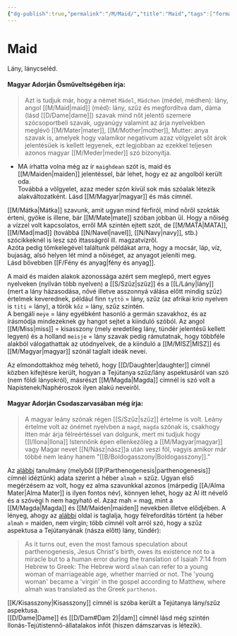 ```yaml
---
{"dg-publish":true,"permalink":"/M/Maid/","title":"Maid","tags":["formatted🟢"],"created":"2023-10-21T03:53","updated":"2023-10-21T04:03"}
---
```



# Maid

Lány, lánycseléd.  

#### Magyar Adorján Ősműveltségében írja:  

> Azt is tudjuk már, hogy a német `Mädel`, `Mädchen` (médel, médhen): lány, angol [[M/Maid\|maid]] (méd): lány, szűz és megfordítva dam, dáma (lásd [[D/Dame\|dame]]) szavak mind nőt jelentő szemere szócsoportbeli szavak, ugyanúgy valamint az árja nyelvekben meglévő [[M/Mater\|mater]], [[M/Mother\|mother]], Mutter: anya szavak is, amelyek hogy valamikor negatívum azaz völgyelet sőt árok jelentésűek is kellett legyenek, ezt legjobban az ezekkel teljesen azonos magyar [[M/Meder\|meder]] szó bizonyítja.  
- MA írhatta volna még az ír `maighdean` szót is, maid és [[M/Maiden\|maiden]] jelentéssel, bár lehet, hogy ez az angolból került oda.  
Továbbá a völgyelet, azaz meder szón kívül sok más szóalak létezik alakváltozatként. Lásd [[M/Magyar\|magyar]] és más címnél.  

[[M/Mátka\|Mátka]] szavunk, amit ugyan mind férfiról, mind nőről szokták érteni, gyöke is illene, bár [[M/Mate\|mate]] szóban jobban ül. Hogy a nőiség a vízzel volt kapcsolatos, erről MA szintén ejtett szót, de [[M/MATA\|MATA]], [[M/Mad\|mad]] (továbbá [[N/Navel\|navel]], [[N/Navy\|navy]], stb.) szócikkeknél is lesz szó ittasságról ill. magzatvízről.  
Azóta pedig tömkelegével találtunk példákat arra, hogy a mocsár, láp, víz, bujaság, alsó helyen lét mind a nőiséget, az anyagot jeleníti meg.  
Lásd bővebben [[F/Fény és anyag\|fény és anyag]].  

A maid és maiden alakok azonossága azért sem meglepő, mert egyes nyelveken (nyilván több nyelven) a [[S/Szűz\|szűz]] és a [[L/Lány\|lány]] (mert a lány házasodása, nővé illetve asszonnyá válása előtt mindig szűz) értelmek keverednek, például finn `tyttö` = lány, szűz (az afrikai krio nyelven is `titi` = lány), a török `kőz` = lány, szűz szintén.  
A bengáli `meẏe` = lány egyébként hasonló a germán szavakhoz, és az írásmódja mindezeknek gy hangot sejtet a kiinduló szóból. Az angol [[M/Miss\|miss]] = kisasszony (mely eredetileg lány, tündér jelentésű kellett legyen) és a holland `meisje` = lány szavak pedig rámutatnak, hogy többféle alakból válogathattak az utódnyelvek, de a kiinduló a [[M/MISZ\|MISZ]] és [[M/Magyar\|magyar]] szónál taglalt ideák nevei.  

Az elmondottakhoz még tehető, hogy [[D/Daughter\|daughter]] címnél közben kifejtésre került, hogyan a Tejútanya szűz/lány aspektusáról van szó (nem földi lányokról), másrészt [[M/Magda\|Magda]] címnél is szó volt a Napistenek/Naphéroszok ilyen alakú neveiről.  

#### Magyar Adorján Csodaszarvasában még írja:  

> A magyar leány szónak régen [[S/Szűz\|szűz]] értelme is volt. Leány értelme volt az ónémet nyelvben a `magd`, `magda` szónak is, csakhogy itten már árja félreértéssel van dolgunk, mert mi tudjuk hogy [[I/Ilona\|Ilona]] Istennőnk épen ellenkezőleg a [[M/Magyar\|magyar]] vagy Magar nevet [[N/Nász\|nász]]a után veszi föl, vagyis amikor már többé nem leány hanem "[[B/Boldogasszony\|Boldogasszony]]."  

Az [alábbi](https://www.cell.com/current-biology/pdf/S0960-9822(15)00782-4.pdf) tanulmány (melyből [[P/Parthenogenesis\|parthenogenesis]] címnél idéztünk) adata szerint a héber `almah` = szűz. Ugyan első megérzésem az volt, hogy ez alma szavunkkal azonos (márpedig [[A/Alma Mater\|Alma Mater]] is ilyen fontos név), könnyen lehet, hogy az Al itt névelő és a szóvégi h nem hagyható el. Azaz mah = mag, mint a [[M/Magda\|Magda]] és [[M/Maiden\|maiden]] nevekben illetve elődjében. A lényeg, ahogy az [alábbi](https://carm.org/isaiah-7-14-virgin) oldal is taglalja, hogy félrefordítás történt (a héber `almah` = maiden, nem virgin; több címnél volt arról szó, hogy a szűz aspektusa a Tejútanyának (násza előtt) lány, tündér):  
> As it turns out, even the most famous speculation about parthenogenesis, Jesus Christ's birth, owes its existence not to a miracle but to a human error during the translation of Isaiah 7:14 from Hebrew to Greek: The Hebrew word `almah` can refer to a young woman of marriageable age, whether married or not. The 'young woman' became a 'virgin' in the gospel according to Matthew, where almah was translated as the Greek `parthenos`.  

[[K/Kisasszony\|Kisasszony]] címnél is szóba került a Tejútanya lány/szűz aspektusa.  
[[D/Dame\|Dame]] és [[D/Dam#Dam 2)\|dam]] címnél lásd még szintén Ilonás-Tejútistennő-állatalakos infót (hiszen dámszarvas is létezik).  